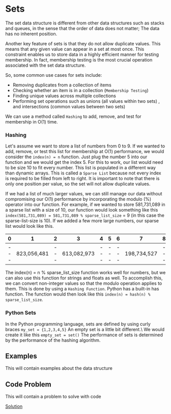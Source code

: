 # Sets

The set data structure is different from other data structures such as stacks and queues, 
in the sense that the order of data does not matter; The data has no inherent position.

Another key feature of sets is that they do not allow duplicate values. 
This means that any given value can appear in a set at most once. 
This constraint enables us to store data in a highly efficient manner for testing membership. 
In fact, membership testing is the most crucial operation associated with the set data structure.

So, some common use cases for sets include:

* Removing duplicates from a collection of items
* Checking whether an item is in a collection (`Membership Testing`)
* Finding unique values across multiple collections
* Performing set operations such as unions (all values within two sets) , and intersections (common values between two sets)

We can use a method called `Hashing` to add, remove, and test for membership in O(1) time.

### Hashing

Let's assume we want to store a list of numbers from 0 to 9. If we wanted to add, remove, 
or test this list for membership at O(1) performance, we would consider the ```index(n) = n``` function.
Just plug the number 5 into our function and we would get the index 5. For this to work, our list would need to be size 10
to fit every number. This list is populated in a different way than dynamic arrays. This is called a `Sparse List` because
not every index is required to be filled from left to right. It is important to note that there is only one position per value,
so the set will not allow duplicate values.

If we had a list of much larger values, we can still manage our data without compromising our O(1) performance by incorporating
the modulo (%) operator into our function. For example, if we wanted to store 581,731,089 in a sparse list with a size of 10,
our function would look something like this ```index(581,731,089) = 581,731,089 % sparse_list_size``` = 9 (in this case the sparse-list-size is 10).
If we added a few more large numbers, our sparse list would look like this. 

|   0   |   1   |   2   |   3   |   4   |   5   |   6   |   7   |   8   |   9   |
|  ---  |  ---  |  ---  |  ---  |  ---  |  ---  |  ---  |  ---  |  ---  |  ---  |
|  ---  |  823,056,481  |  ---  |  613,082,973  |  ---  |  ---  |  ---  |  198,734,527  |  ---  |  581,731,089  |

The index(n) = n % sparse_list_size function works well for numbers, but we can also use this function for strings and floats as well.
To accomplish this, we can convert non-integer values so that the modulo operation applies to them. This is done by using a `Hashing Function`. Python has a built-in has function. The function would then look like this ```index(n) = hash(n) % sparse_list_size```.

### Python Sets

In the Python programming language, sets are defined by using curly braces ```my_set = {1,2,3,4,5}```
An empty set is a little bit different.\ We would create it like this ```empty_set = set()```
The performance of sets is determined by the performance of the hashing algorithm.

## Examples

This will contain examples about the data structure

## Code Problem

This will contain a problem to solve with code

[Solution](set-solution.py)

